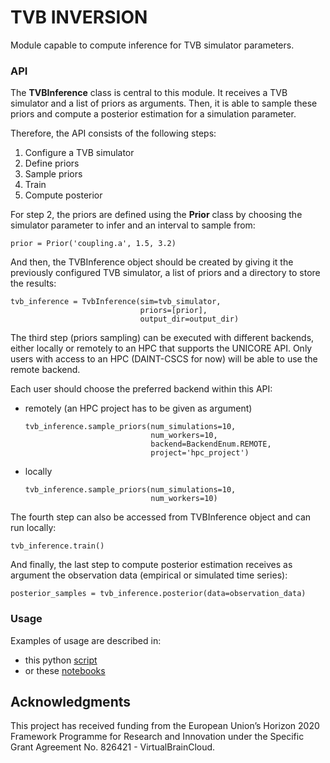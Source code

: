 # TVB INVERSION

Module capable to compute inference for TVB simulator parameters.

### API

The **TVBInference** class is central to this module. It receives a TVB simulator and a list of priors as arguments.
Then, it is able to sample these priors and compute a posterior estimation for a simulation parameter.

Therefore, the API consists of the following steps:

1. Configure a TVB simulator
2. Define priors
3. Sample priors
4. Train
5. Compute posterior


For step 2, the priors are defined using the **Prior** class by choosing the simulator parameter to infer and an interval to sample from:
   
   
    prior = Prior('coupling.a', 1.5, 3.2)

And then, the TVBInference object should be created by giving it the previously configured TVB simulator, a list of priors and a directory to store the results:

    
    tvb_inference = TvbInference(sim=tvb_simulator,
                                 priors=[prior],
                                 output_dir=output_dir)

The third step (priors sampling) can be executed with different backends, either locally or remotely to an HPC that
supports the UNICORE API. Only users with access to an HPC (DAINT-CSCS for now) will be able to use the remote backend.

Each user should choose the preferred backend within this API:

- remotely (an HPC project has to be given as argument)


      tvb_inference.sample_priors(num_simulations=10, 
                                  num_workers=10, 
                                  backend=BackendEnum.REMOTE, 
                                  project='hpc_project')

- locally


      tvb_inference.sample_priors(num_simulations=10, 
                                  num_workers=10)


The fourth step can also be accessed from TVBInference object and can run locally:

    tvb_inference.train()

And finally, the last step to compute posterior estimation receives as argument the observation data (empirical or simulated time series):
    
    posterior_samples = tvb_inference.posterior(data=observation_data)


### Usage

Examples of usage are described in:

- this python [script](https://github.com/the-virtual-brain/tvb-inversion/blob/main/mpr_sbi_tvb/sim_inference_refactored.py)
- or these [notebooks](https://github.com/the-virtual-brain/tvb-inversion/tree/main/mpr_sbi_tvb/notebooks)

## Acknowledgments

This project has received funding from the European Union’s Horizon 2020 
Framework Programme for Research and Innovation under the Specific Grant 
Agreement No. 826421 - VirtualBrainCloud.
